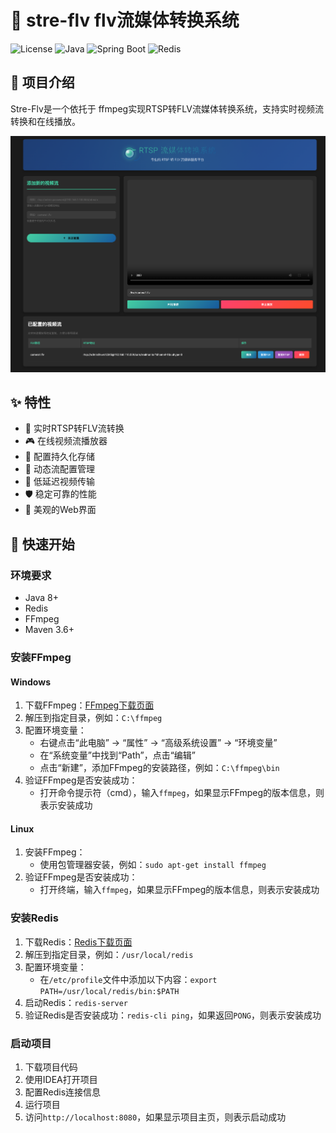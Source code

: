# 🎥 stre-flv flv流媒体转换系统

![License](https://img.shields.io/badge/license-MIT-blue.svg)
![Java](https://img.shields.io/badge/Java-8-orange.svg)
![Spring Boot](https://img.shields.io/badge/Spring%20Boot-2.7.0-brightgreen.svg)
![Redis](https://img.shields.io/badge/Redis-latest-red.svg)



## 📖 项目介绍
Stre-Flv是一个依托于 ffmpeg实现RTSP转FLV流媒体转换系统，支持实时视频流转换和在线播放。

![img.png](src/main/resources/static/img.png)

## ✨ 特性

- 🔄 实时RTSP转FLV流转换
- 🎮 在线视频流播放器
- 💾 配置持久化存储
- 🔌 动态流配置管理
- 🎯 低延迟视频传输
- 🛡 稳定可靠的性能
- 🎨 美观的Web界面

## 🚀 快速开始

### 环境要求

- Java 8+
- Redis
- FFmpeg
- Maven 3.6+

### 安装FFmpeg

#### Windows

1. 下载FFmpeg：[FFmpeg下载页面](https://ffmpeg.org/download.html)
2. 解压到指定目录，例如：`C:\ffmpeg`
3. 配置环境变量：
   - 右键点击“此电脑” -> “属性” -> “高级系统设置” -> “环境变量”
   - 在“系统变量”中找到“Path”，点击“编辑”
   - 点击“新建”，添加FFmpeg的安装路径，例如：`C:\ffmpeg\bin`
4. 验证FFmpeg是否安装成功：
   - 打开命令提示符（cmd），输入`ffmpeg`，如果显示FFmpeg的版本信息，则表示安装成功

#### Linux

1. 安装FFmpeg：
   - 使用包管理器安装，例如：`sudo apt-get install ffmpeg`
2. 验证FFmpeg是否安装成功：
   - 打开终端，输入`ffmpeg`，如果显示FFmpeg的版本信息，则表示安装成功

### 安装Redis

1. 下载Redis：[Redis下载页面](https://redis.io/download)
2. 解压到指定目录，例如：`/usr/local/redis`
3. 配置环境变量：
   - 在`/etc/profile`文件中添加以下内容：`export PATH=/usr/local/redis/bin:$PATH`
4. 启动Redis：`redis-server`
5. 验证Redis是否安装成功：`redis-cli ping`，如果返回`PONG`，则表示安装成功

### 启动项目

1. 下载项目代码
2. 使用IDEA打开项目
3. 配置Redis连接信息
4. 运行项目
5. 访问`http://localhost:8080`，如果显示项目主页，则表示启动成功

